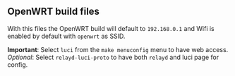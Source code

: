 ## OpenWRT build files
With this files the OpenWRT build will default to `192.168.0.1` and Wifi is enabled by default with `openwrt` as SSID.

**Important**: Select `luci` from the `make menuconfig` menu to have web access.
_Optional_: Select `relayd-luci-proto` to have both `relayd` and luci page for config.
